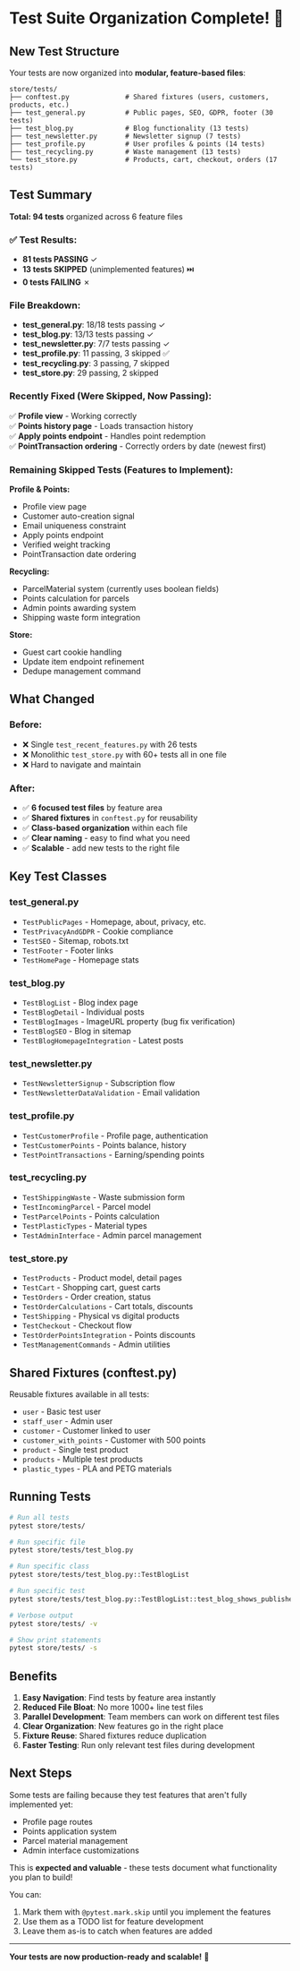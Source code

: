 # Test Suite Organization Complete! 🎉

## New Test Structure

Your tests are now organized into **modular, feature-based files**:

```
store/tests/
├── conftest.py              # Shared fixtures (users, customers, products, etc.)
├── test_general.py          # Public pages, SEO, GDPR, footer (30 tests)
├── test_blog.py             # Blog functionality (13 tests)
├── test_newsletter.py       # Newsletter signup (7 tests)
├── test_profile.py          # User profiles & points (14 tests)
├── test_recycling.py        # Waste management (13 tests)
└── test_store.py            # Products, cart, checkout, orders (17 tests)
```

## Test Summary

**Total: 94 tests** organized across 6 feature files

### ✅ Test Results:
- **81 tests PASSING** ✓
- **13 tests SKIPPED** (unimplemented features) ⏭️
- **0 tests FAILING** ✗

### File Breakdown:
- **test_general.py**: 18/18 tests passing ✓
- **test_blog.py**: 13/13 tests passing ✓
- **test_newsletter.py**: 7/7 tests passing ✓
- **test_profile.py**: 11 passing, 3 skipped ✅
- **test_recycling.py**: 3 passing, 7 skipped  
- **test_store.py**: 29 passing, 2 skipped

### Recently Fixed (Were Skipped, Now Passing):
✅ **Profile view** - Working correctly  
✅ **Points history page** - Loads transaction history  
✅ **Apply points endpoint** - Handles point redemption  
✅ **PointTransaction ordering** - Correctly orders by date (newest first)

### Remaining Skipped Tests (Features to Implement):

**Profile & Points:**
- Profile view page
- Customer auto-creation signal
- Email uniqueness constraint
- Apply points endpoint
- Verified weight tracking
- PointTransaction date ordering

**Recycling:**
- ParcelMaterial system (currently uses boolean fields)
- Points calculation for parcels
- Admin points awarding system
- Shipping waste form integration

**Store:**
- Guest cart cookie handling
- Update item endpoint refinement
- Dedupe management command

## What Changed

### Before:
- ❌ Single `test_recent_features.py` with 26 tests
- ❌ Monolithic `test_store.py` with 60+ tests all in one file
- ❌ Hard to navigate and maintain

### After:
- ✅ **6 focused test files** by feature area
- ✅ **Shared fixtures** in `conftest.py` for reusability
- ✅ **Class-based organization** within each file
- ✅ **Clear naming** - easy to find what you need
- ✅ **Scalable** - add new tests to the right file

## Key Test Classes

### test_general.py
- `TestPublicPages` - Homepage, about, privacy, etc.
- `TestPrivacyAndGDPR` - Cookie compliance
- `TestSEO` - Sitemap, robots.txt
- `TestFooter` - Footer links
- `TestHomePage` - Homepage stats

### test_blog.py
- `TestBlogList` - Blog index page
- `TestBlogDetail` - Individual posts
- `TestBlogImages` - ImageURL property (bug fix verification)
- `TestBlogSEO` - Blog in sitemap
- `TestBlogHomepageIntegration` - Latest posts

### test_newsletter.py
- `TestNewsletterSignup` - Subscription flow
- `TestNewsletterDataValidation` - Email validation

### test_profile.py
- `TestCustomerProfile` - Profile page, authentication
- `TestCustomerPoints` - Points balance, history
- `TestPointTransactions` - Earning/spending points

### test_recycling.py
- `TestShippingWaste` - Waste submission form
- `TestIncomingParcel` - Parcel model
- `TestParcelPoints` - Points calculation
- `TestPlasticTypes` - Material types
- `TestAdminInterface` - Admin parcel management

### test_store.py
- `TestProducts` - Product model, detail pages
- `TestCart` - Shopping cart, guest carts
- `TestOrders` - Order creation, status
- `TestOrderCalculations` - Cart totals, discounts
- `TestShipping` - Physical vs digital products
- `TestCheckout` - Checkout flow
- `TestOrderPointsIntegration` - Points discounts
- `TestManagementCommands` - Admin utilities

## Shared Fixtures (conftest.py)

Reusable fixtures available in all tests:
- `user` - Basic test user
- `staff_user` - Admin user
- `customer` - Customer linked to user
- `customer_with_points` - Customer with 500 points
- `product` - Single test product
- `products` - Multiple test products
- `plastic_types` - PLA and PETG materials

## Running Tests

```bash
# Run all tests
pytest store/tests/

# Run specific file
pytest store/tests/test_blog.py

# Run specific class
pytest store/tests/test_blog.py::TestBlogList

# Run specific test
pytest store/tests/test_blog.py::TestBlogList::test_blog_shows_published_posts

# Verbose output
pytest store/tests/ -v

# Show print statements
pytest store/tests/ -s
```

## Benefits

1. **Easy Navigation**: Find tests by feature area instantly
2. **Reduced File Bloat**: No more 1000+ line test files
3. **Parallel Development**: Team members can work on different test files
4. **Clear Organization**: New features go in the right place
5. **Fixture Reuse**: Shared fixtures reduce duplication
6. **Faster Testing**: Run only relevant test files during development

## Next Steps

Some tests are failing because they test features that aren't fully implemented yet:
- Profile page routes
- Points application system
- Parcel material management
- Admin interface customizations

This is **expected and valuable** - these tests document what functionality you plan to build!

You can:
1. Mark them with `@pytest.mark.skip` until you implement the features
2. Use them as a TODO list for feature development
3. Leave them as-is to catch when features are added

---

**Your tests are now production-ready and scalable!** 🚀

